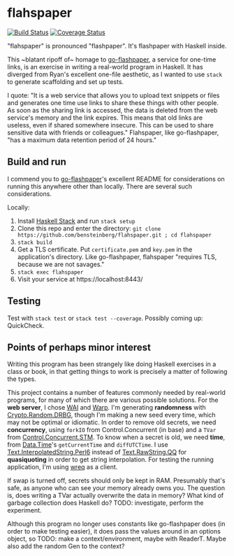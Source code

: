 # flahspaper

[![Build Status](https://travis-ci.org/bensteinberg/flahspaper.svg?branch=master)](https://travis-ci.org/bensteinberg/flahspaper)
[![Coverage Status](https://coveralls.io/repos/github/bensteinberg/flahspaper/badge.svg?branch=master)](https://coveralls.io/github/bensteinberg/flahspaper?branch=master)

"flahspaper" is pronounced "flashpaper". It's flashpaper with Haskell
inside.

This ~blatant ripoff of~ homage
to [go-flashpaper](https://github.com/rawdigits/go-flashpaper), a
service for one-time links, is an exercise in writing a real-world
program in Haskell. It has diverged from Ryan's excellent one-file
aesthetic, as I wanted to use `stack` to generate scaffolding and set
up tests.

I quote: "It is a web service that allows you to upload text snippets
or files and generates one time use links to share these things with
other people. As soon as the sharing link is accessed, the data is
deleted from the web service's memory and the link expires. This means
that old links are useless, even if shared somewhere insecure. This
can be used to share sensitive data with friends or colleagues."
Flahspaper, like go-flashpaper, "has a maximum data retention period
of 24 hours."

## Build and run

I commend you
to [go-flashpaper](https://github.com/rawdigits/go-flashpaper)'s
excellent README for considerations on running this anywhere other
than locally. There are several such considerations.

Locally:

1. Install
   [Haskell Stack](https://docs.haskellstack.org/en/stable/README/)
   and run `stack setup`
2. Clone this repo and enter the directory: `git clone
   https://github.com/bensteinberg/flahspaper.git ; cd flahspaper`
3. `stack build`
4. Get a TLS certificate. Put `certificate.pem` and `key.pem` in the
   application's directory. Like go-flashpaper, flahspaper "requires
   TLS, because we are not savages."
5. `stack exec flahspaper`
6. Visit your service at https://localhost:8443/

## Testing

Test with `stack test` or `stack test --coverage`. Possibly coming up:
QuickCheck. 

## Points of perhaps minor interest

Writing this program has been strangely like doing Haskell exercises
in a class or book, in that getting things to work is precisely a
matter of following the types.

This project contains a number of features commonly needed by
real-world programs, for many of which there are various possible
solutions. For the **web server**, I
chose [WAI](https://hackage.haskell.org/package/wai)
and [Warp](https://hackage.haskell.org/package/warp). I'm generating
**randomness**
with [Crypto.Random.DRBG](https://hackage.haskell.org/package/DRBG),
though I'm making a new seed every time, which may not be optimal or
idiomatic. In order to remove old secrets, we need **concurrency**,
using `forkIO` from Control.Concurrent (in base) and a `TVar`
from
[Control.Concurrent.STM](https://hackage.haskell.org/package/stm). To
know when a secret is old, we need **time**,
from [Data.Time](https://hackage.haskell.org/package/time)'s
`getCurrentTime` and `diffUTCTime`. I
use
[Text.InterpolatedString.Perl6](https://hackage.haskell.org/package/interpolatedstring-perl6) instead
of
[Text.RawString.QQ](https://hackage.haskell.org/package/raw-strings-qq) for
**quasiquoting** in order to get string interpolation. For testing the
running application, I'm using [wreq](http://www.serpentine.com/wreq/)
as a client.

If swap is turned off, secrets should only be kept in RAM. Presumably
that's safe, as anyone who can see your memory already owns you. The
question is, does writing a TVar actually overwrite the data in
memory? What kind of garbage collection does Haskell do? TODO:
investigate, perform the experiment.

Although this program no longer uses constants like go-flashpaper does
(in order to make testing easier), it does pass the values around in
an options object, so TODO: make a context/environment, maybe with
ReaderT. Maybe also add the random Gen to the context?
